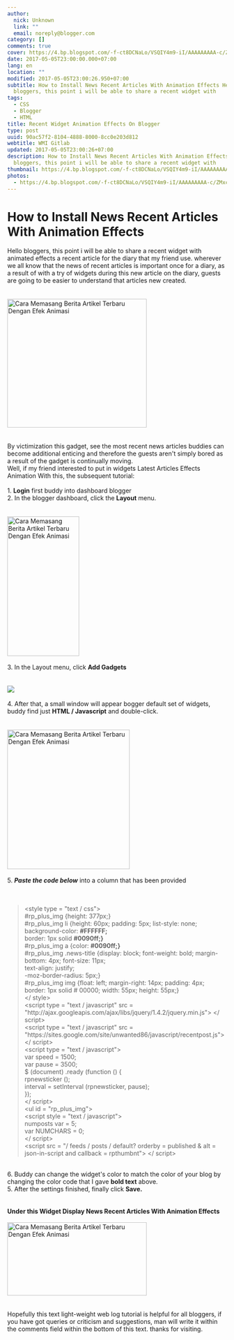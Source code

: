 ```yaml
---
author:
  nick: Unknown
  link: ""
  email: noreply@blogger.com
category: []
comments: true
cover: https://4.bp.blogspot.com/-f-ct8DCNaLo/VSQIY4m9-iI/AAAAAAAAA-c/ZMxcl6H0S60/s1600/recent_posts.jpg
date: 2017-05-05T23:00:00.000+07:00
lang: en
location: ""
modified: 2017-05-05T23:00:26.950+07:00
subtitle: How to Install News Recent Articles With Animation Effects Hello
  bloggers, this point i will be able to share a recent widget with
tags:
  - CSS
  - Blogger
  - HTML
title: Recent Widget Animation Effects On Blogger
type: post
uuid: 90ac57f2-8104-4888-8000-8cc0e203d812
webtitle: WMI Gitlab
updated: 2017-05-05T23:00:26+07:00
description: How to Install News Recent Articles With Animation Effects Hello
  bloggers, this point i will be able to share a recent widget with
thumbnail: https://4.bp.blogspot.com/-f-ct8DCNaLo/VSQIY4m9-iI/AAAAAAAAA-c/ZMxcl6H0S60/s1600/recent_posts.jpg
photos:
  - https://4.bp.blogspot.com/-f-ct8DCNaLo/VSQIY4m9-iI/AAAAAAAAA-c/ZMxcl6H0S60/s1600/recent_posts.jpg
---
```


<div dir="ltr" style="text-align: left;" trbidi="on"><h1>    How to Install News Recent Articles With Animation Effects </h1><div>Hello bloggers, this point i will be able to share a recent widget with animated effects a recent article for the diary that my friend use. wherever we all know that the news of recent articles is important once for a diary, as a result of with a try of widgets during this new article on the diary, guests are going to be easier to understand that articles new created.     <br><br><br><div><a href="http://4.bp.blogspot.com/-f-ct8DCNaLo/VSQIY4m9-iI/AAAAAAAAA-c/ZMxcl6H0S60/s1600/recent_posts.jpg" rel="noopener noreferer nofollow">            <img alt="Cara Memasang Berita Artikel Terbaru Dengan Efek Animasi" border="0" height="295" src="https://4.bp.blogspot.com/-f-ct8DCNaLo/VSQIY4m9-iI/AAAAAAAAA-c/ZMxcl6H0S60/s1600/recent_posts.jpg" title="How to Install News Recent Articles With Animation Effects" width="320">        </a>    </div><br><br>By victimization this gadget, see the most recent news articles buddies can become additional enticing and therefore the guests aren't simply bored as a result of the gadget is continually moving.<br>Well, if my friend interested to put in widgets Latest Articles Effects Animation With this, the subsequent tutorial:<br><br>1. <strong>Login</strong> first buddy into dashboard blogger<br>2. In the blogger dashboard, click the <strong>Layout</strong> menu.<br><strong>        <br>    </strong>    <br><div><a href="http://3.bp.blogspot.com/-a3GaTS9s-tY/VSQK9XxfbiI/AAAAAAAAA-w/EyhJjPprFxE/s1600/Screenshot_20.png" rel="noopener noreferer nofollow">            <img alt="Cara Memasang Berita Artikel Terbaru Dengan Efek Animasi" border="0" height="320" src="https://3.bp.blogspot.com/-a3GaTS9s-tY/VSQK9XxfbiI/AAAAAAAAA-w/EyhJjPprFxE/s1600/Screenshot_20.png" title="How to Install News Recent Articles With Animation Effects" width="165">        </a>    </div><strong>        <br>    </strong>    3. In the Layout menu, click <strong>Add Gadgets</strong>    <br><strong>        <br>    </strong>    <br><div><a href="http://2.bp.blogspot.com/-IMUmChHuG0Q/VSQK6TInJnI/AAAAAAAAA-o/jsRTN0f9sUs/s1600/Screenshot_1.png" rel="noopener noreferer nofollow">            <img border="0" src="https://2.bp.blogspot.com/-IMUmChHuG0Q/VSQK6TInJnI/AAAAAAAAA-o/jsRTN0f9sUs/s1600/Screenshot_1.png">        </a>    </div><strong>        <br>    </strong>    4. After that, a small window will appear bogger default set of widgets,     buddy find just <strong>HTML / Javascript</strong> and double-click.     <br><br><br><div><a href="http://2.bp.blogspot.com/-L6020LFPtpU/VSQK_ZCc4HI/AAAAAAAAA-4/2MZdFRkTKSI/s1600/Screenshot_21.png" rel="noopener noreferer nofollow">            <img alt="Cara Memasang Berita Artikel Terbaru Dengan Efek Animasi" border="0" height="320" src="https://2.bp.blogspot.com/-L6020LFPtpU/VSQK_ZCc4HI/AAAAAAAAA-4/2MZdFRkTKSI/s1600/Screenshot_21.png" title="How to Install News Recent Articles With Animation Effects" width="281">        </a>    </div><br>5. <strong><em>Paste the code below</em></strong> into a column that has     been provided     <br><br><br><blockquote>&lt;style type = "text / css"&gt;         <br>#rp_plus_img {height: 377px;}         <br>#rp_plus_img li {height: 60px; padding: 5px; list-style: none;         <br>background-color: <strong>#FFFFFF;</strong>        <br>border: 1px solid <strong>#0090ff;}</strong>        <br>#rp_plus_img a {color: <strong>#0090ff;}</strong>        <br>#rp_plus_img .news-title {display: block; font-weight: bold;         margin-bottom: 4px; font-size: 11px;         <br>text-align: justify;         <br>-moz-border-radius: 5px;}         <br>#rp_plus_img img {float: left; margin-right: 14px; padding: 4px;         border: 1px solid # 00000; width: 55px; height: 55px;}         <br>&lt;/ style&gt;         <br>&lt;script type = "text / javascript" src =         "http://ajax.googleapis.com/ajax/libs/jquery/1.4.2/jquery.min.js"&gt;         &lt;/ script&gt;         <br>&lt;script type = "text / javascript" src =         "https://sites.google.com/site/unwanted86/javascript/recentpost.js"&gt;         &lt;/ script&gt;         <br>&lt;script type = "text / javascript"&gt;         <br>var speed = 1500;         <br>var pause = 3500;         <br>$ (document) .ready (function () {         <br>rpnewsticker ();         <br>interval = setInterval (rpnewsticker, pause);         <br>});         <br>&lt;/ script&gt;         <br>&lt;ul id = "rp_plus_img"&gt;         <br>&lt;script style = "text / javascript"&gt;         <br>numposts var = 5;         <br>var NUMCHARS = 0;         <br>&lt;/ script&gt;         <br>&lt;script src = "/ feeds / posts / default? orderby = published &amp;         alt = json-in-script and callback = rpthumbnt"&gt; &lt;/ script&gt;     </blockquote><br>6. Buddy can change the widget's color to match the color of your blog by     changing the color code that I gave <strong>bold text</strong>&nbsp;above.     <br>5. After the settings finished, finally click <strong>Save.</strong>    <br><strong>        <br>    </strong>    <br><div><strong>            Under this Widget Display News Recent Articles With Animation             Effects         </strong>    </div><div><strong>            <br>        </strong>    </div><div><a href="http://4.bp.blogspot.com/-Aryoiq3r3sk/VSQLRTxL-6I/AAAAAAAAA_A/NvYFIq24DwU/s1600/Screenshot_3.png" rel="noopener noreferer nofollow">            <img alt="Cara Memasang Berita Artikel Terbaru Dengan Efek Animasi" border="0" height="168" src="https://4.bp.blogspot.com/-Aryoiq3r3sk/VSQLRTxL-6I/AAAAAAAAA_A/NvYFIq24DwU/s1600/Screenshot_3.png" title="How to Install News Recent Articles With Animation Effects" width="320">        </a>    </div><div><strong>            <br>        </strong>    </div><br>Hopefully this text light-weight web log tutorial is helpful for all bloggers, if you have got queries or criticism and suggestions, man will write it within the comments field within the bottom of this text. thanks for visiting. </div></div>